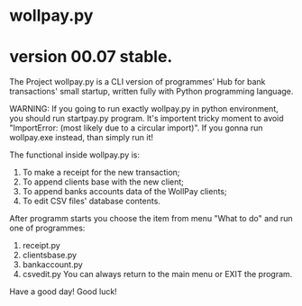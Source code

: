 # wollpay.py
# version 00.07 stable.

The Project wollpay.py is a CLI version of programmes' Hub for bank transactions' 
small startup, written fully with Python programming language.

WARNING: 
If you going to run exactly wollpay.py in python environment, you should run 
startpay.py program. It's importent tricky moment to avoid 
"ImportError: (most likely due to a circular import)".
If you gonna run wollpay.exe instead, than simply run it!


The functional inside wollpay.py is:
1. To make a receipt for the new transaction;
2. To append clients base with the new client;
3. To append banks accounts data of the WollPay clients;
4. To edit CSV files' database contents.

After programm starts you choose the item from menu "What to do" and 
run one of programmes:
1. receipt.py
2. clientsbase.py
3. bankaccount.py
4. csvedit.py
You can always return to the main menu or EXIT the program.

Have a good day! 
Good luck!

